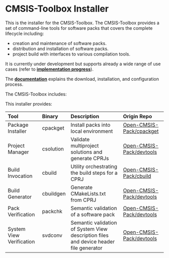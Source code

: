 # CMSIS-Toolbox Installer

This is the installer for the CMSIS-Toolbox. The CMSIS-Toolbox provides a set of command-line tools for software packs that covers the complete lifecycle including:
- creation and maintenance of software packs.
- distribution and installation of software packs.
- project build with interfaces to various compilation tools.

It is currently under development but supports already a wide range of use cases (refer to [**implementation progress**](./docs/progress.md)).

The [**documentation**](./docs/installation.md) explains the download, installation, and configuration process.

The CMSIS-Toolbox includes:

This installer provides:

Tool                     | Binary         | Description                                         | Origin Repo
:------------------------|:---------------|:----------------------------------------------------|:------------------------------------------------------------------
Package Installer        | cpackget       | Install packs into local environment                | [Open-CMSIS-Pack/cpackget](https://github.com/Open-CMSIS-Pack/cpackget)
Project Manager          | csolution      | Validate multiproject solutions and generate CPRJs  | [Open-CMSIS-Pack/devtools](https://github.com/Open-CMSIS-Pack/devtools)
Build Invocation         | cbuild         | Utility orchestrating the build steps for a CPRJ    | [Open-CMSIS-Pack/cbuild](https://github.com/Open-CMSIS-Pack/cbuild)
Build Generator          | cbuildgen      | Generate CMakeLists.txt from CPRJ                   | [Open-CMSIS-Pack/devtools](https://github.com/Open-CMSIS-Pack/devtools)
Pack Verification        | packchk        | Semantic validation of a software pack              | [Open-CMSIS-Pack/devtools](https://github.com/Open-CMSIS-Pack/devtools)
System View Verification | svdconv        | Semantic validation of System View description files and device header file generator | [Open-CMSIS-Pack/devtools](https://github.com/Open-CMSIS-Pack/devtools)
